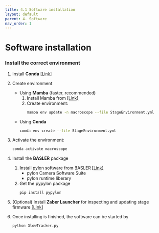 ```yaml
---
title: 4.1 Software installation
layout: default
parent: 4. Software
nav_order: 1
---
```

# Software installation

### Install the correct environment
1. Install **Conda** [[Link]](https://conda.io/projects/conda/en/latest/user-guide/install/index.html)
2. Create environment
    - Using **Mamba** (faster, recommended)
        1. Install Mamba from [[Link]](https://mamba.readthedocs.io/en/latest/installation.html)
        2. Create environment: 
            ```bash 
            mamba env update -n macroscope --file StageEnvironment.yml
            ```
    - Using **Conda**
        ```bash 
        conda env create --file StageEnvironment.yml
        ```

3. Activate the environment: 
    ```bash
    conda activate macroscope
    ```

4. Install the **BASLER** package
    1. Install pylon software from BASLER [[Link]](https://www.baslerweb.com/en/software/pylon/)
        - pylon Camera Software Suite
        - pylon runtime liberary
    2. Get the pypylon package
        ```bash
        pip install pypylon
        ```

5. (Optional) Install **Zaber Launcher** for inspecting and updating stage firmware [[Link]](https://software.zaber.com/zaber-launcher/download)

6. Once installing is finished, the software can be started by
    ```bash
    python GlowTracker.py
    ```